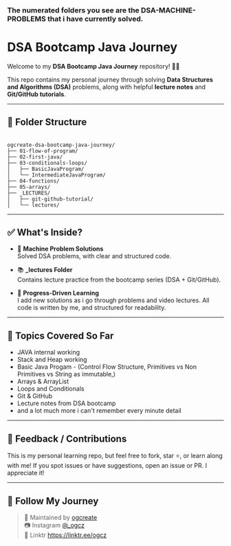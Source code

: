 ### The numerated folders you see are the DSA-MACHINE-PROBLEMS that i have currently solved.

# DSA Bootcamp Java Journey

Welcome to my **DSA Bootcamp Java Journey** repository! 👨‍💻

This repo contains my personal journey through solving **Data Structures and Algorithms (DSA)** problems, along with helpful **lecture notes** and **Git/GitHub tutorials**.

---

## 📁 Folder Structure

<pre lang="text"> <code>
ogcreate-dsa-bootcamp-java-journey/
├── 01-flow-of-program/
├── 02-first-java/
├── 03-conditionals-loops/
│   ├── BasicJavaProgram/
│   └── IntermediateJavaProgram/
├── 04-functions/
├── 05-arrays/
├── _LECTURES/
│   ├── git-github-tutorial/
│   └── lectures/
</code></pre>

---

## ✅ What's Inside?

- 🧠 **Machine Problem Solutions**  
  Solved DSA problems, with clear and structured code.

- 📚 **_lectures Folder**  
  Contains lecture practice from the bootcamp series (DSA + Git/GitHub).

- 🌱 **Progress-Driven Learning**  
  I add new solutions as i go through problems and video lectures. All code is written by me, and structured for readability.

---

## 📌 Topics Covered So Far
- JAVA internal working 
- Stack and Heap working
- Basic Java Progam - (Control Flow Structure, Primitives vs Non Primitives vs String as immutable,)
- Arrays & ArrayList
- Loops and Conditionals 
- Git & GitHub 
- Lecture notes from DSA bootcamp
- and a lot much more i can't remember every minute detail

---

## 💬 Feedback / Contributions

This is my personal learning repo, but feel free to fork, star ⭐, or learn along with me! If you spot issues or have suggestions, open an issue or PR. I appreciate it!

---

## 🔗 Follow My Journey

> 👤 Maintained by [ogcreate](https://github.com/ogcreate)  
> 📷 Instagram [@_ogcz](https://www.instagram.com/_ogcz/)  
> 🌴 Linktr https://linktr.ee/ogcz

